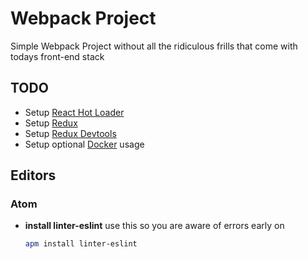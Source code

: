 # Webpack Project

Simple Webpack Project without all the ridiculous frills that come with todays front-end stack

## TODO

* Setup [React Hot Loader](https://github.com/gaearon/react-hot-loader)
* Setup [Redux](https://github.com/rackt/redux)
* Setup [Redux Devtools](https://github.com/gaearon/redux-devtools)
* Setup optional [Docker](https://docs.docker.com) usage

## Editors

### Atom

* **install linter-eslint**
  use this so you are aware of errors early on

  ``` bash
  apm install linter-eslint
  ```
